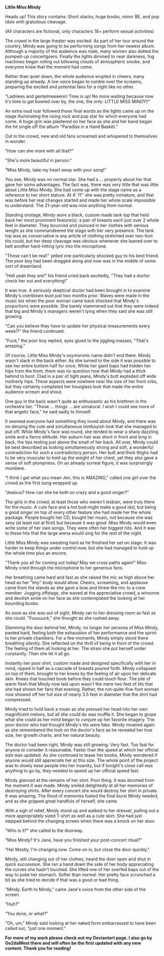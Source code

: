 **Little Miss Mindy**

Heads up! This story contains: Short stacks, huge boobs, minor BE, and
pop idols with gratuitous cleavage.

(All characters are fictional, only characters 18+ perform sexual
activities)

The crowd in the large theater was excited. As part of her tour around
the country, Mindy was going to be performing songs from her newest
album. Although a majority of the audience was male, many women also
dotted the pumped-up concertgoers. Finally the lights dimmed to near
darkness, fog machines began rolling out billowing clouds of atmospheric
smoke, and everyone knew that the moment had come.

Rather than quiet down, the whole audience erupted in cheers, many
standing up already. A low voice began to rumble over the screams,
preparing the excited and potential fans for a night like no other.

\"Ladiiiees and gentelmeeeenn! Time is up! No more waiting because now
it\'s time to get bowled over by, the one, the only: LITTLE MISS
MINDY!!\"

An extra loud roar followed those final words as the lights came up on
the stage illuminating the rising rock and pop star for which everyone
had come. A huge grin was plastered on her face as she and her band
began the hit single off the album \"Paradise in a Hand Basket.\"

Out in the crowd, new and old fans screamed and whispered to themselves
in wonder.

\"How can she more with all that?\"

\"She\'s more beautiful in person.\"

\"Miss Mindy, take my heart away with your song!\"

You see, Mindy was no normal star. She had a \... property about her
that gave her some advantages. The fact was, there was very little that
was little about Little Miss Mindy. She had come up with the stage name
as a reference to her short stature. At 4\' 11\'\' she was pretty
miniature, and that was before her real changes started and made her
whole scale impossible to understand. The 21-year-old was now anything
from normal.

Standing onstage, Mindy wore a black, custom made tank top that held
back her most prominent feature(s): a pair of breasts each just over 2
whole feet in diameter. They bounced and jounced in her clothes with
serious weight as she commandeered the stage with her very presence. The
tank top was as conservative is any article of clothing stretched over
two-foot tits could, but her deep cleavage was obvious whenever she
leaned over to belt another hard-hitting lyric into the microphone.

\"Those can\'t be real!\" yelled one particularly shocked guy to his
best friend. The poor boy had been dragged along and now was in the
middle of some sort of dreamland.

\"Hell yeah they are!\" his friend cried back excitedly, \"They had a
doctor check her out and everything!\"

It was true. A seriously skeptical doctor had been brought in to examine
Mindy\'s overblown bust just two months prior. Waves were made in the
music biz when the poor woman came back shocked that Mindy\'s
proportions were possible. She barely stammered out that they were
indeed that big and Mindy\'s managers weren\'t lying when they said she
was still growing.

\"Can you believe they have to update her physical measurements every
week!?\" the friend continued.

\"Fuck,\" the poor boy replied, eyes glued to the jiggling masses,
\"That\'s amazing.\"

Of course, Little Miss Mindy\'s oxymoronic name didn\'t end there. Mindy
wasn\'t slack in the back either. As she turned to the side it was
possible to see her entire bottom half for once. While her giant baps
had hidden her hips from the front, there was no question now that Mindy
had a thick behind to boot. Clad in a pair of tight jeans, Mindy\'s butt
exploded off wide motherly hips. These aspects were nowhere near the
size of her front orbs, but they certainly completed her hourglass look
that made the entire audience scream and shout.

One guy in the back wasn\'t quite as enthusiastic as his brethren in the
orchestra tier. \"Those \... things \... are unnatural. I wish I could
see more of that angelic face,\" he said sadly to himself.

It seemed everyone had something they loved about Mindy, and there was
no denying the cute and simultaneous tomboyish look that she managed to
pull off. While Mindy\'s face was round, she tended to wear a sharp
dazzling smile and a fierce attitude. Her auburn hair was short in front
and long in back, the tips resting just above the small of her back. All
over, Mindy could be best described as looking simultaneously strong and
soft, a wonderful contradiction for such a contradictory person. Her
butt and thick thighs had to be very muscular to hold up the weight of
her chest, yet they also gave a sense of soft plumpness. On an already
surreal figure, it was surprisingly mundane.

\"I think I get what you mean Jen, this is AMAZING,\" called one girl
over the crowd as the first song wrapped up.

\"Jealous? How can she be both so crazy and a good singer?\"

The girls in the crowd, at least those who weren\'t lesbian, were truly
there for the music. A cute face and a hot bod might make a good idol,
but being a good singer on top of every other feature she had made her
the whole package. People bought her CD, bought her music, not because
she was sexy (at least not at first) but because it was good. Miss Mindy
would even write some of her own songs. They were often her biggest
hits. And it was to these hits that the large arena would sing for the
rest of the night.

Little Miss Mindy was sweating hard as he finished her set on stage. It
was harder to keep things under control now, but she had managed to hold
up the whole time plus an encore.

\"Thank you all for coming out today! May we cross paths again!\" Miss
Mindy cried through the microphone to her generous fans.

Her breathing came hard and fast as she raised the mic as high above her
head as her \"tiny\" body would allow. Cheers, screaming, and applause
came from the stands as she gave a bow and threw the mic to a crew
member. Jogging offstage, she waved at the appreciative crowd, a winsome
and devilish smile on her face as she contemplated the looking at her
bounding boobs.

As soon as she was out of sight, Mindy ran to her dressing room as fast
as she could. \"Fuuuuuck,\" she thought as she rushed away.

Slamming the door behind her, Mindy, no longer her persona of Miss
Mindy, panted hard, feeling both the exhaustion of her performance and
the sprint to her private chambers. For a few moments, Mindy simply
stood there breathing silently. She reflected on the thrill of being in
front of the crowd. The feeling of them all looking at her. The strain
she put herself under constantly. Then she let it all go.

Instantly her poor shirt, custom made and designed specifically with her
in mind, ripped in half as a cascade of breasts poured forth. Mindy
collapsed on top of them, brought to her knees by the feeling of air
upon her delicate skin. Knees that touched boob before they could touch
floor. The pile of warm flesh that Mindy now laid upon wasn\'t the mere
two feet of tits that she had shown her fans that evening. Rather, the
not-quite-five-foot woman now showed off her full size of nearly 3.5
feet in diameter that the shirt had compressed.

Mindy tried to hold back a moan as she pressed her head into her own
magnificent melons, but all she could do was muffle it. She began to
grope what she could as her mind began to conjure up her favorite
imagery. The poor doctor who had thought Mindy\'s tits were fake. Mindy
moaned again as she remembered the look on the doctor\'s face as he
revealed her true size, her growth charts, and her natural beauty.

The doctor had been right, Mindy was still growing. Very fast. Too fast
for anyone to consider it reasonable. Faster than the speed at which her
official size was updated. As she continued to tease her boobs, Mindy
wondered if anyone would still appreciate her at this size. The whole
point of the project was to slowly ease people into her insanity, but if
tonight\'s close call was anything to go by, they needed to speed up her
official speed fast.

Mindy glanced at the remains of her shirt. Poor thing. It was doomed
from the moment it was made. Mindy smiled delightedly at all her
memories of destroying shirts. After every concert she would destroy her
shirt in private. It was amazing. The flood of memories fueled the final
burst Mindy needed, and as she gripped great handfuls of herself, she
came.

With a sigh of relief, Mindy stood up and walked to her dresser, pulling
out a more appropriately sized T-shirt as well as a cute skirt. She had
just stepped behind the changing screen when there was a knock on her
door.

\"Who is it?\" she called to the doorway.

\"Miss Mindy? It\'s Jane, have you finished your post-concert ritual?\"

\"Ha! Mostly, I\'m changing now. Come on in, but close the door
quickly.\"

Mindy, still changing out of her clothes, heard the door open and shut
in quick succession. She ran a hand down the side of her body
appreciating the curves she hadn\'t touched. She lifted one of her
overfed baps out of the way to poke her stomach. Softer than normal. Her
pretty face scrunched a bit as she tried to decide if that was a good or
bad thing.

\"Mindy. Earth to Mindy,\" came Jane\'s voice from the other side of the
screen.

\"Huh?\"

\"You done, or what?\"

\"Oh, um,\" Mindy said looking at her naked form embarrassed to have
been called out, \"just one moment.\"

**For more of my work please check out my Deviantart page. I also go by
Go2daWest there and will often be the first updated with any new
content. Thank you for reading!**
